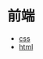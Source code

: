 # 前端

- [css](https://github.com/ArcherGrey/study/tree/master/JavaScript/frontend/css)
- [html](https://github.com/ArcherGrey/study/tree/master/JavaScript/frontend/html)
